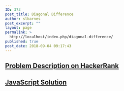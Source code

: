 ```yaml
---
ID: 373
post_title: Diagonal Difference
author: slbarnes
post_excerpt: ""
layout: page
permalink: >
  http://localhost/index.php/diagonal-difference/
published: true
post_date: 2018-09-04 09:17:43
---
```

## <a href="https://www.hackerrank.com/challenges/diagonal-difference" target="_blank" rel="noopener">Problem Description on HackerRank</a>

## [JavaScript Solution][1]

 [1]: /index.php/diagonal-difference/diagonal-difference-javascript